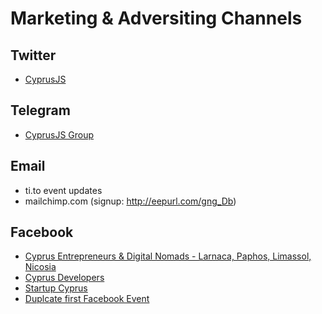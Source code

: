 # Marketing & Adversiting Channels

## Twitter

- [CyprusJS](https://twitter.com/cyprusjs)

## Telegram

- [CyprusJS Group](http://t.me/cyprusjs)

## Email

- ti.to event updates
- mailchimp.com (signup: http://eepurl.com/gng_Db)

## Facebook

- [Cyprus Entrepreneurs & Digital Nomads - Larnaca, Paphos, Limassol, Nicosia](https://www.facebook.com/groups/584699198563035)
- [Cyprus Developers](https://www.facebook.com/groups/cydevs)
- [Startup Cyprus](https://www.facebook.com/groups/startupcyprus)
- [Duplcate first Facebook Event](https://www.facebook.com/events/330961120899544/)
